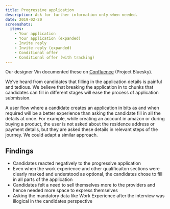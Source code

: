 ```yaml
---
title: Progressive application
description: Ask for further information only when needed.
date: 2019-02-20
screenshots:
  items:
    - Your application
    - Your application (expanded)
    - Invite reply
    - Invite reply (expanded)
    - Conditional offer
    - Conditional offer (with tracking)
---
```


Our designer Vin documented these on [Confluence](https://dfedigital.atlassian.net/wiki/spaces/BaT/pages/279314433/Designs) (Project Bluesky).

We’ve heard from candidates that filling in the application details is painful and tedious. We believe that breaking the application in to chunks that candidates can fill in different stages will ease the process of application submission.

A user flow where a candidate creates an application in bits as and when required will be a better experience than asking the candidate fill in all the details at once. For example, while creating an account in amazon or during buying a product, the user is not asked about the residence address or payment details, but they are asked these details in relevant steps of the journey. We could adapt a similar approach.

## Findings

- Candidates reacted negatively to the progressive application
- Even when the work experience and other qualificaiton sections were clearly marked and understood as optional, the candidates chose to fill in all parts of the application
- Candidates felt a need to sell themselves more to the providers and hence needed more space to express themselves
- Asking the mandatory data like Work Experience after the interview was illogical in the candidates perspective
